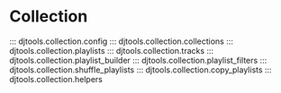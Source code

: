 # Collection

::: djtools.collection.config
::: djtools.collection.collections
::: djtools.collection.playlists
::: djtools.collection.tracks
::: djtools.collection.playlist_builder
::: djtools.collection.playlist_filters
::: djtools.collection.shuffle_playlists
::: djtools.collection.copy_playlists
::: djtools.collection.helpers
